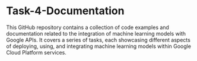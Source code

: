 # Task-4-Documentation
This GitHub repository contains a collection of code examples and documentation related to the integration of machine learning models with Google APIs. It covers a series of tasks, each showcasing different aspects of deploying, using, and integrating machine learning models within Google Cloud Platform services.
